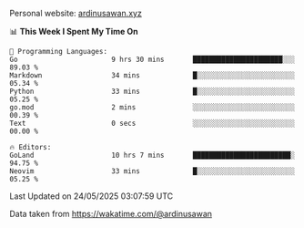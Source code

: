 Personal website: [ardinusawan.xyz](https://ardinusawan.xyz)

<!--START_SECTION:waka-->
📊 **This Week I Spent My Time On** 

```text
💬 Programming Languages: 
Go                       9 hrs 30 mins       ██████████████████████░░░   89.03 % 
Markdown                 34 mins             █░░░░░░░░░░░░░░░░░░░░░░░░   05.34 % 
Python                   33 mins             █░░░░░░░░░░░░░░░░░░░░░░░░   05.25 % 
go.mod                   2 mins              ░░░░░░░░░░░░░░░░░░░░░░░░░   00.39 % 
Text                     0 secs              ░░░░░░░░░░░░░░░░░░░░░░░░░   00.00 % 

🔥 Editors: 
GoLand                   10 hrs 7 mins       ████████████████████████░   94.75 % 
Neovim                   33 mins             █░░░░░░░░░░░░░░░░░░░░░░░░   05.25 % 
```


 Last Updated on 24/05/2025 03:07:59 UTC
<!--END_SECTION:waka-->
Data taken from https://wakatime.com/@ardinusawan
